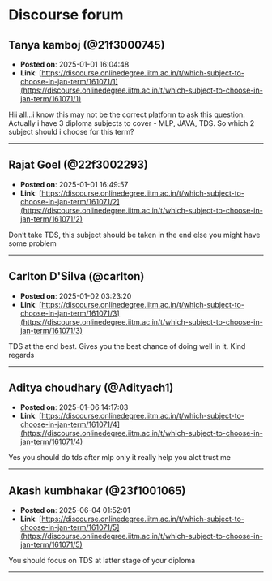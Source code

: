 # Discourse forum

## Tanya kamboj (@21f3000745)
- **Posted on**: 2025-01-01 16:04:48
- **Link**: [https://discourse.onlinedegree.iitm.ac.in/t/which-subject-to-choose-in-jan-term/161071/1](https://discourse.onlinedegree.iitm.ac.in/t/which-subject-to-choose-in-jan-term/161071/1)

Hii all…i know this may not be the correct platform to ask this question.
Actually i have 3 diploma subjects to cover - MLP, JAVA, TDS. So which 2 subject should i choose for this term?

---

## Rajat Goel (@22f3002293)
- **Posted on**: 2025-01-01 16:49:57
- **Link**: [https://discourse.onlinedegree.iitm.ac.in/t/which-subject-to-choose-in-jan-term/161071/2](https://discourse.onlinedegree.iitm.ac.in/t/which-subject-to-choose-in-jan-term/161071/2)

Don’t take TDS, this subject should be taken in the end else you might have some problem

---

## Carlton D'Silva (@carlton)
- **Posted on**: 2025-01-02 03:23:20
- **Link**: [https://discourse.onlinedegree.iitm.ac.in/t/which-subject-to-choose-in-jan-term/161071/3](https://discourse.onlinedegree.iitm.ac.in/t/which-subject-to-choose-in-jan-term/161071/3)

TDS at the end best. Gives you the best chance of doing well in it.
Kind regards

---

## Aditya choudhary (@Adityach1)
- **Posted on**: 2025-01-06 14:17:03
- **Link**: [https://discourse.onlinedegree.iitm.ac.in/t/which-subject-to-choose-in-jan-term/161071/4](https://discourse.onlinedegree.iitm.ac.in/t/which-subject-to-choose-in-jan-term/161071/4)

Yes you should do tds after mlp only it really help you alot trust me

---

## Akash kumbhakar  (@23f1001065)
- **Posted on**: 2025-06-04 01:52:01
- **Link**: [https://discourse.onlinedegree.iitm.ac.in/t/which-subject-to-choose-in-jan-term/161071/5](https://discourse.onlinedegree.iitm.ac.in/t/which-subject-to-choose-in-jan-term/161071/5)

You should focus on TDS at latter stage of your diploma

---
